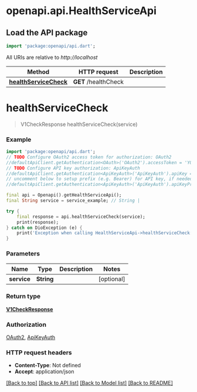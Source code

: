 # openapi.api.HealthServiceApi

## Load the API package
```dart
import 'package:openapi/api.dart';
```

All URIs are relative to *http://localhost*

Method | HTTP request | Description
------------- | ------------- | -------------
[**healthServiceCheck**](HealthServiceApi.md#healthservicecheck) | **GET** /healthCheck | 


# **healthServiceCheck**
> V1CheckResponse healthServiceCheck(service)



### Example
```dart
import 'package:openapi/api.dart';
// TODO Configure OAuth2 access token for authorization: OAuth2
//defaultApiClient.getAuthentication<OAuth>('OAuth2').accessToken = 'YOUR_ACCESS_TOKEN';
// TODO Configure API key authorization: ApiKeyAuth
//defaultApiClient.getAuthentication<ApiKeyAuth>('ApiKeyAuth').apiKey = 'YOUR_API_KEY';
// uncomment below to setup prefix (e.g. Bearer) for API key, if needed
//defaultApiClient.getAuthentication<ApiKeyAuth>('ApiKeyAuth').apiKeyPrefix = 'Bearer';

final api = Openapi().getHealthServiceApi();
final String service = service_example; // String | 

try {
    final response = api.healthServiceCheck(service);
    print(response);
} catch on DioException (e) {
    print('Exception when calling HealthServiceApi->healthServiceCheck: $e\n');
}
```

### Parameters

Name | Type | Description  | Notes
------------- | ------------- | ------------- | -------------
 **service** | **String**|  | [optional] 

### Return type

[**V1CheckResponse**](V1CheckResponse.md)

### Authorization

[OAuth2](../README.md#OAuth2), [ApiKeyAuth](../README.md#ApiKeyAuth)

### HTTP request headers

 - **Content-Type**: Not defined
 - **Accept**: application/json

[[Back to top]](#) [[Back to API list]](../README.md#documentation-for-api-endpoints) [[Back to Model list]](../README.md#documentation-for-models) [[Back to README]](../README.md)

